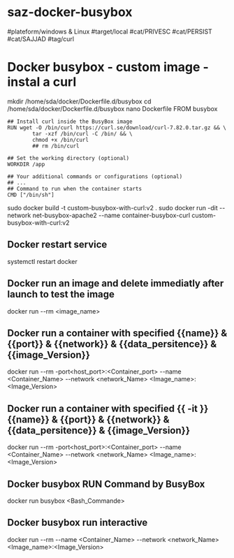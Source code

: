 # saz-docker-busybox

#plateform/windows & Linux
#target/local
#cat/PRIVESC
#cat/PERSIST
#cat/SAJJAD
#tag/curl


# Docker busybox - custom image - instal a curl
mkdir /home/sda/docker/Dockerfile.d/busybox
cd /home/sda/docker/Dockerfile.d/busybox
nano Dockerfile
    FROM busybox

    ## Install curl inside the BusyBox image
    RUN wget -O /bin/curl https://curl.se/download/curl-7.82.0.tar.gz && \
            tar -xzf /bin/curl -C /bin/ && \
            chmod +x /bin/curl
            ## rm /bin/curl

    ## Set the working directory (optional)
    WORKDIR /app

    ## Your additional commands or configurations (optional)
    ## ...
    ## Command to run when the container starts
    CMD ["/bin/sh"]

sudo docker build -t custom-busybox-with-curl:v2 .
sudo docker run -dit --network net-busybox-apache2 --name container-busybox-curl custom-busybox-with-curl:v2





## Docker restart service
systemctl restart docker

## Docker run an image and delete immediatly after launch to test the image
docker run --rm <image_name>

## Docker run a container with specified {{name}} & {{port}} & {{network}} & {{data_persitence}} & {{image_Version}}
docker run --rm -port<host_port>:<Container_port> --name <Container_Name> --network <network_Name> <Image_name>:<Image_Version>

## Docker run a container with specified {{ -it }} {{name}} & {{port}} & {{network}} & {{data_persitence}} & {{image_Version}}
docker run --rm -port<host_port>:<Container_port> --name <Container_Name> --network <network_Name> <Image_name>:<Image_Version>

## Docker busybox RUN Command by BusyBox
docker run busybox <Bash_Commande>

## Docker busybox run interactive
docker run --rm --name <Container_Name> --network <network_Name> <Image_name>:<Image_Version>

